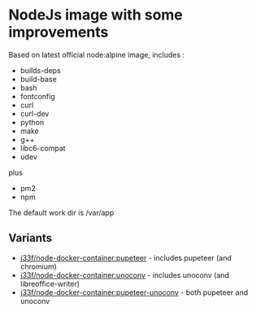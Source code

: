 # NodeJs image with some improvements

Based on latest official node:alpine image, includes : 
- builds-deps 
- build-base 
- bash 
- fontconfig 
- curl 
- curl-dev 
- python 
- make 
- g++ 
- libc6-compat
- udev 

plus
- pm2
- npm

The default work dir is /var/app

## Variants

- [j33f/node-docker-container:pupeteer](/../../tree/pupeteer) - includes pupeteer (and chromium)
- [j33f/node-docker-container:unoconv](/../../tree/unoconv) - includes unoconv (and libreoffice-writer)
- [j33f/node-docker-container:pupeteer-unoconv](/../../tree/pupeteer-unoconv) - both pupeteer and unoconv